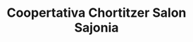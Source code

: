---
title: "Coopertativa Chortitzer Salon Sajonia"
url: /asuncion/coopertativa-chortitzer-salon-sajonia/
shop: Supermarkt
---